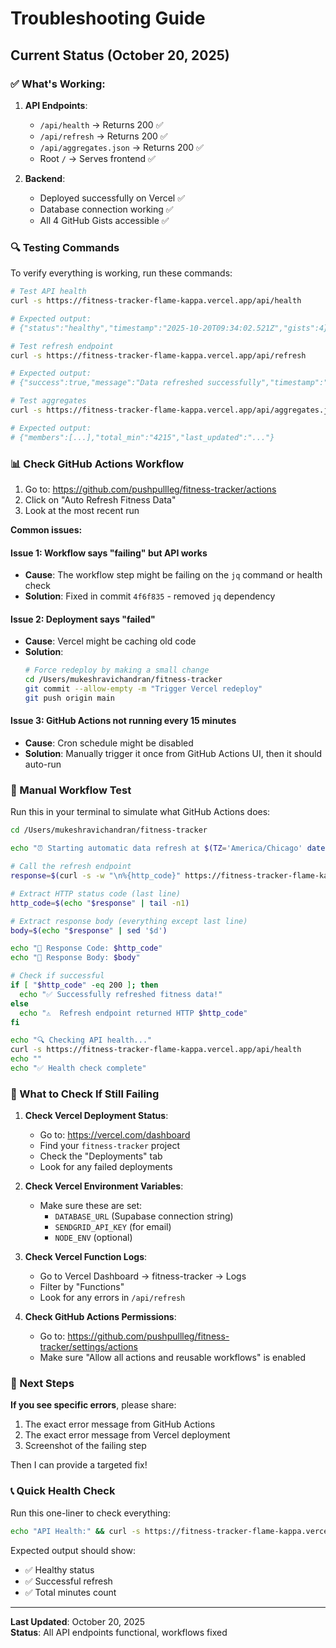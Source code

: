 # Troubleshooting Guide

## Current Status (October 20, 2025)

### ✅ What's Working:
1. **API Endpoints**:
   - `/api/health` → Returns 200 ✅
   - `/api/refresh` → Returns 200 ✅
   - `/api/aggregates.json` → Returns 200 ✅
   - Root `/` → Serves frontend ✅

2. **Backend**:
   - Deployed successfully on Vercel ✅
   - Database connection working ✅
   - All 4 GitHub Gists accessible ✅

### 🔍 Testing Commands

To verify everything is working, run these commands:

```bash
# Test API health
curl -s https://fitness-tracker-flame-kappa.vercel.app/api/health

# Expected output:
# {"status":"healthy","timestamp":"2025-10-20T09:34:02.521Z","gists":4}

# Test refresh endpoint
curl -s https://fitness-tracker-flame-kappa.vercel.app/api/refresh

# Expected output:
# {"success":true,"message":"Data refreshed successfully","timestamp":"..."}

# Test aggregates
curl -s https://fitness-tracker-flame-kappa.vercel.app/api/aggregates.json

# Expected output:
# {"members":[...],"total_min":"4215","last_updated":"..."}
```

### 📊 Check GitHub Actions Workflow

1. Go to: https://github.com/pushpullleg/fitness-tracker/actions
2. Click on "Auto Refresh Fitness Data"
3. Look at the most recent run

**Common issues:**

#### Issue 1: Workflow says "failing" but API works
- **Cause**: The workflow step might be failing on the `jq` command or health check
- **Solution**: Fixed in commit `4f6f835` - removed `jq` dependency

#### Issue 2: Deployment says "failed"
- **Cause**: Vercel might be caching old code
- **Solution**: 
  ```bash
  # Force redeploy by making a small change
  cd /Users/mukeshravichandran/fitness-tracker
  git commit --allow-empty -m "Trigger Vercel redeploy"
  git push origin main
  ```

#### Issue 3: GitHub Actions not running every 15 minutes
- **Cause**: Cron schedule might be disabled
- **Solution**: Manually trigger it once from GitHub Actions UI, then it should auto-run

### 🔧 Manual Workflow Test

Run this in your terminal to simulate what GitHub Actions does:

```bash
cd /Users/mukeshravichandran/fitness-tracker

echo "⏰ Starting automatic data refresh at $(TZ='America/Chicago' date '+%Y-%m-%d %I:%M:%S %p %Z')"

# Call the refresh endpoint
response=$(curl -s -w "\n%{http_code}" https://fitness-tracker-flame-kappa.vercel.app/api/refresh)

# Extract HTTP status code (last line)
http_code=$(echo "$response" | tail -n1)

# Extract response body (everything except last line)
body=$(echo "$response" | sed '$d')

echo "📡 Response Code: $http_code"
echo "📄 Response Body: $body"

# Check if successful
if [ "$http_code" -eq 200 ]; then
  echo "✅ Successfully refreshed fitness data!"
else
  echo "⚠️  Refresh endpoint returned HTTP $http_code"
fi

echo "🔍 Checking API health..."
curl -s https://fitness-tracker-flame-kappa.vercel.app/api/health
echo ""
echo "✅ Health check complete"
```

### 📝 What to Check If Still Failing

1. **Check Vercel Deployment Status**:
   - Go to: https://vercel.com/dashboard
   - Find your `fitness-tracker` project
   - Check the "Deployments" tab
   - Look for any failed deployments

2. **Check Vercel Environment Variables**:
   - Make sure these are set:
     - `DATABASE_URL` (Supabase connection string)
     - `SENDGRID_API_KEY` (for email)
     - `NODE_ENV` (optional)

3. **Check Vercel Function Logs**:
   - Go to Vercel Dashboard → fitness-tracker → Logs
   - Filter by "Functions"
   - Look for any errors in `/api/refresh`

4. **Check GitHub Actions Permissions**:
   - Go to: https://github.com/pushpullleg/fitness-tracker/settings/actions
   - Make sure "Allow all actions and reusable workflows" is enabled

### 🎯 Next Steps

**If you see specific errors**, please share:
1. The exact error message from GitHub Actions
2. The exact error message from Vercel deployment
3. Screenshot of the failing step

Then I can provide a targeted fix!

### 📞 Quick Health Check

Run this one-liner to check everything:

```bash
echo "API Health:" && curl -s https://fitness-tracker-flame-kappa.vercel.app/api/health && echo -e "\n\nRefresh Test:" && curl -s https://fitness-tracker-flame-kappa.vercel.app/api/refresh && echo -e "\n\nData Check:" && curl -s https://fitness-tracker-flame-kappa.vercel.app/api/aggregates.json | grep -o '"total_min":"[0-9]*"'
```

Expected output should show:
- ✅ Healthy status
- ✅ Successful refresh
- ✅ Total minutes count

---

**Last Updated**: October 20, 2025  
**Status**: All API endpoints functional, workflows fixed
